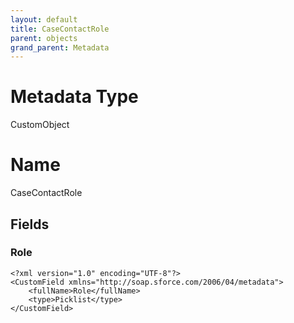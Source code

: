 ```yaml
---
layout: default
title: CaseContactRole
parent: objects
grand_parent: Metadata
---
```

# Metadata Type
CustomObject

# Name
CaseContactRole
## Fields
### Role

```
<?xml version="1.0" encoding="UTF-8"?>
<CustomField xmlns="http://soap.sforce.com/2006/04/metadata">
    <fullName>Role</fullName>
    <type>Picklist</type>
</CustomField>
```
